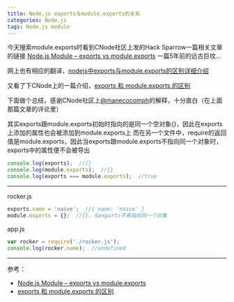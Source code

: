 ```yaml
---
title: Node.js exports与module.exports的关系
categories: Node.js
tags: Node.js module
---
```


今天搜索module.exports时看到CNode社区上发的Hack Sparrow一篇相关文章的链接
[Node.js Module – exports vs module.exports][]
一篇5年前的远古巨坟…

网上也有相应的翻译，[nodejs中exports与module.exports的区别详细介绍][]

又看了下CNode上的一篇介绍，[exports 和 module.exports 的区别][]

下面做个总结，感谢CNode社区上[@manecocomph][]的解释，十分直白（在上面那篇文章的评论里）


其实exports跟module.exports初始时指向的是同一个空对象{}，因此在exports上添加的属性也会被添加到module.exports上
而在另一个文件中，require的返回值是module.exports，因此当exports跟module.exports不指向同一个对象时，exports中的属性便不会被导出

```javascript
console.log(exports);  //{}
console.log(module.exports);  //{}
console.log(exports === module.exports);  //true
```

------

rocker.js

```javascript
exports.name = 'naive';  //{ name: 'naive' }
module.exports = {};  //{}，与exports不再指向同一个对象
```

app.js

```javascript
var rocker = require('./rocker.js');
console.log(rocker.name);  //undefined
```

------


参考：

* [Node.js Module – exports vs module.exports][]
* [exports 和 module.exports 的区别][]


[Node.js Module – exports vs module.exports]: http://www.hacksparrow.com/node-js-exports-vs-module-exports.html
[nodejs中exports与module.exports的区别详细介绍]: http://www.jb51.net/article/33269.htm
[exports 和 module.exports 的区别]: http://cnodejs.org/topic/5231a630101e574521e45ef8
[@manecocomph]: http://cnodejs.org/user/manecocomph
